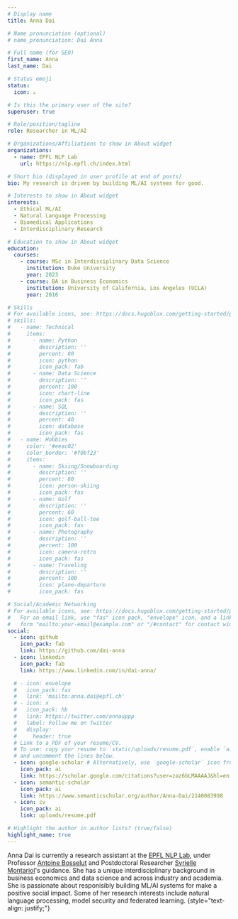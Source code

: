 ```yaml
---
# Display name
title: Anna Dai

# Name pronunciation (optional)
# name_pronunciation: Dai Anna

# Full name (for SEO)
first_name: Anna
last_name: Dai

# Status emoji
status:
  icon: ☕️

# Is this the primary user of the site?
superuser: true

# Role/position/tagline
role: Researcher in ML/AI

# Organizations/Affiliations to show in About widget
organizations:
  - name: EPFL NLP Lab
    url: https://nlp.epfl.ch/index.html

# Short bio (displayed in user profile at end of posts)
bio: My research is driven by building ML/AI systems for good.

# Interests to show in About widget
interests:
  - Ethical ML/AI
  - Natural Language Processing
  - Biomedical Applications
  - Interdisciplinary Research

# Education to show in About widget
education:
  courses:
    - course: MSc in Interdisciplinary Data Science
      institution: Duke University
      year: 2023
    - course: BA in Business Economics
      institution: University of California, Los Angeles (UCLA)
      year: 2016

# Skills
# For available icons, see: https://docs.hugoblox.com/getting-started/page-builder/#icons
# skills:
#   - name: Technical
#     items:
#       - name: Python
#         description: ''
#         percent: 80
#         icon: python
#         icon_pack: fab
#       - name: Data Science
#         description: ''
#         percent: 100
#         icon: chart-line
#         icon_pack: fas
#       - name: SQL
#         description: ''
#         percent: 40
#         icon: database
#         icon_pack: fas
#   - name: Hobbies
#     color: '#eeac02'
#     color_border: '#f0bf23'
#     items:
#       - name: Skiing/Snowboarding
#         description: ''
#         percent: 80
#         icon: person-skiing
#         icon_pack: fas
#       - name: Golf
#         description: ''
#         percent: 60
#         icon: golf-ball-tee
#         icon_pack: fas
#       - name: Photography
#         description: ''
#         percent: 100
#         icon: camera-retro
#         icon_pack: fas
#       - name: Traveling
#         description: ''
#         percent: 100
#         icon: plane-departure
#         icon_pack: fas

# Social/Academic Networking
# For available icons, see: https://docs.hugoblox.com/getting-started/page-builder/#icons
#   For an email link, use "fas" icon pack, "envelope" icon, and a link in the
#   form "mailto:your-email@example.com" or "/#contact" for contact widget.
social:
  - icon: github
    icon_pack: fab
    link: https://github.com/dai-anna
  - icon: linkedin
    icon_pack: fab
    link: https://www.linkedin.com/in/dai-anna/

  # - icon: envelope
  #   icon_pack: fas
  #   link: 'mailto:anna.dai@epfl.ch'
  # - icon: x
  #   icon_pack: hb
  #   link: https://twitter.com/annauppp
  #   label: Follow me on Twitter
  #   display:
  #     header: true
  # Link to a PDF of your resume/CV.
  # To use: copy your resume to `static/uploads/resume.pdf`, enable `ai` icons in `params.yaml`,
  # and uncomment the lines below.
  - icon: google-scholar # Alternatively, use `google-scholar` icon from `ai` icon pack
    icon_pack: ai
    link: https://scholar.google.com/citations?user=zaz6bLMAAAAJ&hl=en
  - icon: semantic-scholar
    icon_pack: ai
    link: https://www.semanticscholar.org/author/Anna-Dai/2140083998
  - icon: cv
    icon_pack: ai
    link: uploads/resume.pdf

# Highlight the author in author lists? (true/false)
highlight_name: true
---
```


Anna Dai is currently a research assistant at the [EPFL NLP Lab](https://nlp.epfl.ch/index.html), under Professor [Antoine Bosselut](https://atcbosselut.github.io) and Postdoctoral Researcher [Syrielle Montariol](https://smontariol.github.io)'s guidance. She has a unique interdisciplinary background in business economics and data science and across industry and academia. She is passionate about responisibly building ML/AI systems for make a positive social impact. Some of her research interests include natural language processing, model security and federated learning.
{style="text-align: justify;"}
